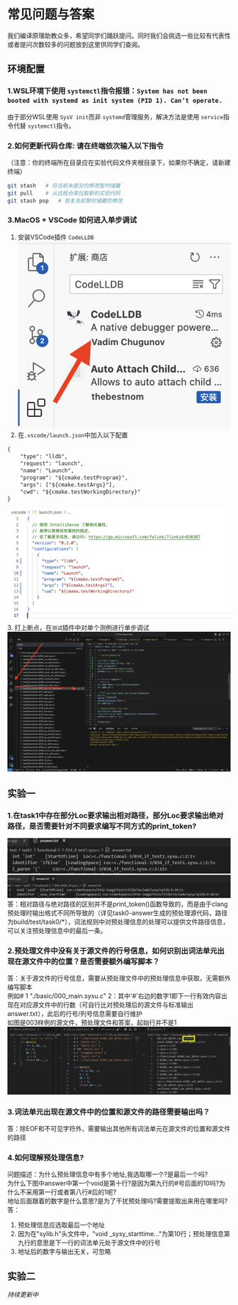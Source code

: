 # 常见问题与答案

我们编译原理助教众多，希望同学们踊跃提问。同时我们会挑选一些比较有代表性或者提问次数较多的问题放到这里供同学们查阅。

## 环境配置

### 1.WSL环境下使用 `systemctl`指令报错：`System has not been booted with systemd as init system (PID 1). Can’t operate.`

由于部分WSL使用 `SysV init`而非 `systemd`管理服务，解决方法是使用 `service`指令代替 `systemctl`指令。

### 2.如何更新代码仓库: 请在终端依次输入以下指令

（注意：你的终端所在目录应在实验代码文件夹根目录下，如果你不确定，请新建终端）

```bash
git stash	# 将当前未提交的修改暂时储藏
git pull	# 从远程仓库拉取新的实验代码
git stash pop	# 恢复先前暂时储藏的修改
```

### 3.MacOS + VSCode 如何进入单步调试

1. 安装VSCode插件 `CodeLLDB`  
![codeLLDB](images/codelldb.png)
2. 在`.vscode/launch.json`中加入以下配置
```
{
    "type": "lldb",
    "request": "launch",
    "name": "Launch",
    "program": "${cmake.testProgram}",
    "args": ["${cmake.testArgs}"],
    "cwd": "${cmake.testWorkingDirectory}"
}
```
![launch.json](images/VSClaunch.png)
3. 打上断点，在`测试`插件中对单个测例进行单步调试
![alt text](images/debug.png)

## 实验一
### 1.在task1中存在部分Loc要求输出相对路径，部分Loc要求输出绝对路径，是否需要针对不同要求编写不同方式的print_token?
![alt text](images/QA/task1.1_1.png)
![alt text](images/QA/task1.1_2.png)
答：相对路径与绝对路径的区别并不是print_token()函数导致的，而是由于clang预处理时输出格式不同所导致的（详见task0-answer生成的预处理源代码，路径为build/test/task0/*），词法规则中对预处理信息的处理可以提供文件路径信息，可以关注预处理信息中的最后一条。

### 2.预处理文件中没有关于源文件的行号信息，如何识别出词法单元出现在源文件中的位置？是否需要额外编写脚本？
答：关于源文件的行号信息，需要从预处理文件中的预处理信息中获取，无需额外编写脚本  
例如# 1 "./basic/000_main.sysu.c" 2：其中'#'右边的数字1即下一行有效内容出现在对应源文件中的行数（可自行比对预处理后的源文件与标准输出answer.txt），此后的行号/列号信息需要自行维护  
如图是003样例的源文件，预处理文件和答案，起始行并不是1
![alt text](images/QA/task1.2_1.png)

### 3.词法单元出现在源文件中的位置和源文件的路径需要输出吗？
答：除EOF和不可见字符外，需要输出其他所有词法单元在源文件的位置和源文件的路径

### 4.如何理解预处理信息?
问题描述：为什么预处理信息中有多个地址,我选取哪一个?是最后一个吗?  
为什么下图中answer中第一个void是第十行?是因为第九行的#号后面的10吗?为什么不采用第一行或者第八行#后的1呢?  
地址后面跟着的数字是什么意思?是为了干扰预处理吗?需要提取出来用在哪里吗?  
答：
1. 预处理信息应选取最后一个地址
2. 因为在"sylib.h"头文件中，"void _sysy_starttime..."为第10行；预处理信息第九行的意思是下一行的词法单元处于源文件中的行号
3. 地址后的数字与输出无关，可忽略

## 实验二
*持续更新中*